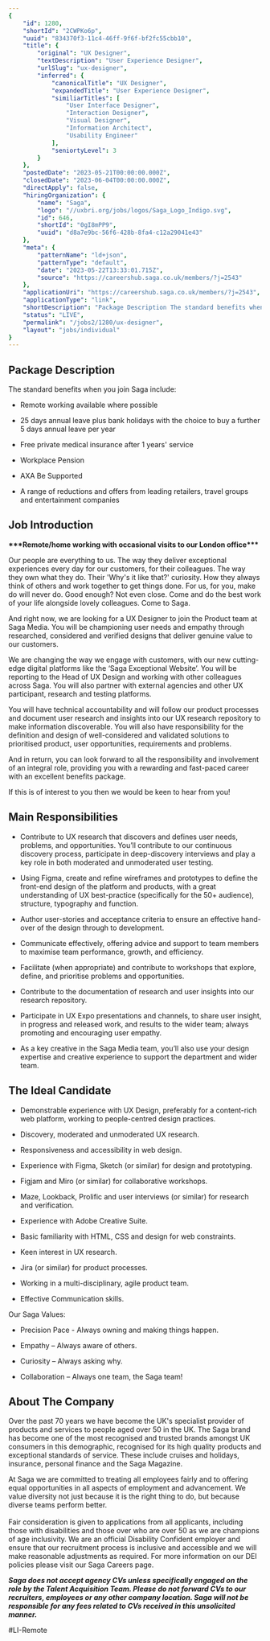 ```yaml
---
{
	"id": 1280,
	"shortId": "2CWPKo6p",
	"uuid": "834370f3-11c4-46ff-9f6f-bf2fc55cbb10",
	"title": {
		"original": "UX Designer",
		"textDescription": "User Experience Designer",
		"urlSlug": "ux-designer",
		"inferred": {
			"canonicalTitle": "UX Designer",
			"expandedTitle": "User Experience Designer",
			"similiarTitles": [
				"User Interface Designer",
				"Interaction Designer",
				"Visual Designer",
				"Information Architect",
				"Usability Engineer"
			],
			"seniortyLevel": 3
		}
	},
	"postedDate": "2023-05-21T00:00:00.000Z",
	"closedDate": "2023-06-04T00:00:00.000Z",
	"directApply": false,
	"hiringOrganization": {
		"name": "Saga",
		"logo": "//uxbri.org/jobs/logos/Saga_Logo_Indigo.svg",
		"id": 646,
		"shortId": "0gI8mPP9",
		"uuid": "d8a7e9bc-56f6-428b-8fa4-c12a29041e43"
	},
	"meta": {
		"patternName": "ld+json",
		"patternType": "default",
		"date": "2023-05-22T13:33:01.715Z",
		"source": "https://careershub.saga.co.uk/members/?j=2543"
	},
	"applicationUri": "https://careershub.saga.co.uk/members/?j=2543",
	"applicationType": "link",
	"shortDescription": "Package Description The standard benefits when you join Saga include:  Remote working available where possible 25 days annual leave plus bank holidays with the choice to buy a further 5 days annual",
	"status": "LIVE",
	"permalink": "/jobs2/1280/ux-designer",
	"layout": "jobs/individual"
}
---
```

<h2>Package Description</h2><p>The standard benefits when you join Saga include:&nbsp;</p><ul><li><p>Remote working available where possible</p></li><li><p>25 days annual leave&nbsp;plus bank holidays with the choice to&nbsp;buy&nbsp;a further 5 days annual leave per year&nbsp;</p></li><li><p>Free private medical insurance after 1&nbsp;years' service&nbsp;</p></li><li><p>Workplace Pension&nbsp;</p></li><li><p>AXA Be Supported&nbsp;</p></li><li><p>A range of reductions and offers from leading retailers, travel groups and entertainment companies</p></li></ul><h2>Job Introduction</h2><p><strong>***Remote/home working&nbsp;with occasional visits to our London office***</strong></p><p>Our people are everything to us. The way they deliver exceptional experiences every day for our customers, for their colleagues. The way they own what they do. Their 'Why's it like that?' curiosity. How they always think of others and work together to get things done. For us, for you, make do will never do. Good enough? Not even close. Come and do the best work of your life alongside lovely colleagues. Come to Saga.&nbsp;</p><p>And right now, we are looking for a UX Designer to join the Product team at Saga Media. You will be championing user needs and empathy through researched, considered and verified designs that deliver genuine value to our customers.</p><p>We are changing the way we engage with customers, with our new cutting-edge digital platforms like the ‘Saga Exceptional Website’. You will be reporting to the Head of UX Design and working with other colleagues across Saga. You will also partner with external agencies and other UX participant, research and testing platforms.</p><p>You will have technical accountability and will follow our product processes and document user research and insights into our UX research repository to make information discoverable. You will also have responsibility for the definition and design of well-considered and validated solutions to prioritised product, user opportunities, requirements and problems.</p><p>And in return, you can look forward to all the responsibility and involvement of an integral role, providing you with a rewarding and fast-paced career with an excellent benefits package.</p><p>If this is of interest to you then we would be keen to hear from you!</p><h2>Main Responsibilities</h2><ul><li><p>Contribute to UX research that discovers and defines user needs, problems, and opportunities. You’ll contribute to our continuous discovery process, participate in deep-discovery interviews and play a key role in both moderated and unmoderated user testing.</p></li><li><p>Using Figma, create and refine wireframes and prototypes to define the front-end design of the platform and products, with a great understanding of UX best-practice (specifically for the 50+ audience), structure, typography and function.</p></li><li><p>Author user-stories and acceptance criteria to ensure an effective hand-over of the design through to development.</p></li><li><p>Communicate effectively, offering advice and support to team members to maximise team performance, growth, and efficiency.</p></li><li><p>Facilitate (when appropriate) and contribute to workshops that explore, define, and prioritise problems and opportunities.</p></li><li><p>Contribute to the documentation of research and user insights into our research repository.</p></li><li><p>Participate in UX Expo presentations and channels, to share user insight, in progress and released work, and results to the wider team; always promoting and encouraging user empathy.</p></li><li><p>As a key creative in the Saga Media team, you’ll also use your design expertise and creative experience to support the department and wider team.</p></li></ul><h2>The Ideal Candidate</h2><ul><li><p>Demonstrable experience with UX Design, preferably for a content-rich web platform, working to people-centred design practices.</p></li><li><p>Discovery, moderated and unmoderated UX research.</p></li><li><p>Responsiveness and accessibility in web design.</p></li><li><p>Experience with Figma, Sketch (or similar) for design and prototyping.</p></li><li><p>Figjam and Miro (or similar) for collaborative workshops.</p></li><li><p>Maze, Lookback, Prolific and user interviews (or similar) for research and verification.</p></li><li><p>Experience with Adobe Creative Suite.</p></li><li><p>Basic familiarity with HTML, CSS and design for web constraints.</p></li><li><p>Keen interest in UX research.</p></li><li><p>Jira (or similar) for product processes.</p></li><li><p>Working in a multi-disciplinary, agile product team.</p></li><li><p>Effective Communication skills.</p></li></ul><p>Our Saga Values:</p><ul><li><p>Precision Pace&nbsp;- Always owning and making things happen.&nbsp;</p></li><li><p>Empathy&nbsp;– Always aware of others.&nbsp;</p></li><li><p>Curiosity&nbsp;– Always asking why.</p></li><li><p>Collaboration&nbsp;– Always one team, the Saga team!</p></li></ul><h2>About The Company</h2><p>Over the past 70&nbsp;years we have become the UK's specialist provider of products and services to people aged over 50 in the UK. The Saga brand has become one of the most recognised and trusted brands amongst UK consumers in this demographic, recognised for its high quality products and exceptional standards of service. These include cruises and holidays, insurance, personal finance and&nbsp;the Saga Magazine.</p><p>At Saga we are committed to treating all employees fairly and to offering equal opportunities in all aspects of employment and advancement. We value diversity not just because it is the right thing to do, but because diverse teams perform better.<br><br>Fair consideration is given to applications from all applicants, including those with disabilities and those over who are over 50&nbsp;as we are champions of age inclusivity. We are an official Disability Confident employer and ensure that our recruitment process is inclusive and accessible and we will make reasonable adjustments as required. For more information on our DEI policies please visit our Saga Careers page.</p><p>​<strong><em>Saga does not accept agency CVs unless specifically engaged&nbsp;on&nbsp;the role by the Talent Acquisition Team. Please do not forward CVs to our recruiters, employees or any other company location. Saga will not be responsible for any fees related to CVs received in this unsolicited manner.</em></strong></p><p>#LI-Remote</p>
